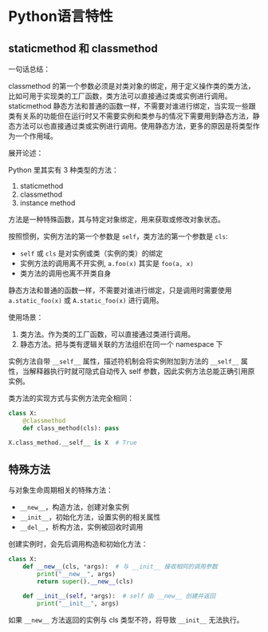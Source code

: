# Python语言特性

## staticmethod 和 classmethod

一句话总结：

classmethod 的第一个参数必须是对类对象的绑定，用于定义操作类的类方法，比如可用于实现类的工厂函数，类方法可以直接通过类或实例进行调用。staticmethod 静态方法和普通的函数一样，不需要对谁进行绑定，当实现一些跟类有关系的功能但在运行时又不需要实例和类参与的情况下需要用到静态方法，静态方法可以也直接通过类或实例进行调用。使用静态方法，更多的原因是将类型作为一个作用域。

展开论述：

Python 里其实有 3 种类型的方法：

1. staticmethod
2. classmethod
3. instance method

方法是一种特殊函数，其与特定对象绑定，用来获取或修改对象状态。

按照惯例，实例方法的第一个参数是 `self`，类方法的第一个参数是 `cls`:

- `self` 或 `cls` 是对实例或类（实例的类）的绑定
- 实例方法的调用离不开实例, `a.foo(x)` 其实是 `foo(a, x)`
- 类方法的调用也离不开类自身

静态方法和普通的函数一样，不需要对谁进行绑定，只是调用时需要使用 `a.static_foo(x)` 或 `A.static_foo(x)` 进行调用。

使用场景：

1. 类方法。作为类的工厂函数，可以直接通过类进行调用。
2. 静态方法。把与类有逻辑关联的方法组织在同一个 namespace 下

实例方法自带 `__self__` 属性，描述符机制会将实例附加到方法的 `__self__` 属性，当解释器执行时就可隐式自动传入 self 参数，因此实例方法总能正确引用原实例。

类方法的实现方式与实例方法完全相同：

```python
class X:
    @classmethod
    def class_method(cls): pass

X.class_method.__self__ is X  # True
```

## 特殊方法

与对象生命周期相关的特殊方法：

- `__new__`，构造方法，创建对象实例
- `__init__`，初始化方法，设置实例的相关属性
- `__del__`，析构方法，实例被回收时调用

创建实例时，会先后调用构造和初始化方法：

```python
class X:
    def __new__(cls, *args):  # 与 __init__ 接收相同的调用参数
        print("__new__", args)
        return super().__new__(cls)

    def __init__(self, *args):  # self 由 __new__ 创建并返回
        print("__init__", args)

```

如果 `__new__` 方法返回的实例与 cls 类型不符，将导致 `__init__` 无法执行。